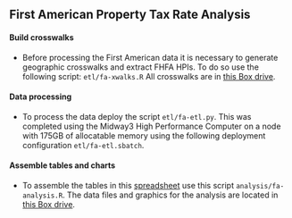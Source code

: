 ## First American Property Tax Rate Analysis

#### Build crosswalks
* Before processing the First American data it is necessary to generate geographic crosswalks and extract FHFA HPIs. To do so use the following script: `etl/fa-xwalks.R` All crosswalks are in [this Box drive](https://uchicago.box.com/s/mmhsg7s9qs6jlov9u4kkt7vdoordt5kv).

#### Data processing
* To process the data deploy the script `etl/fa-etl.py`. This was completed using the Midway3 High Performance Computer on a node with 175GB of allocatable memory using the following deployment configuration `etl/fa-etl.sbatch`.

#### Assemble tables and charts
* To assemble the tables in this [spreadsheet](https://docs.google.com/spreadsheets/d/1mbOoV7PJ25wqBaafy8SGOIoci6q1BzzzHQ3IVV01e3A/edit#gid=1570744348) use this script `analysis/fa-analysis.R`. The data files and graphics for the analysis are located in [this Box drive](https://uchicago.box.com/s/9xiu62yt6nonbwazdmz9f5ju1xfui5uy).
